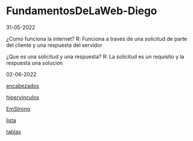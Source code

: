# FundamentosDeLaWeb-Diego

31-05-2022

¿Como funciona la internet?
R: Funciona a traves de una solicitud de parte del cliente y una respuesta del servidor

¿Que es una solicitud y una respuesta?
R: La solicitud es un requisito y la respuesta una solucion 

02-06-2022

<a href="ElementosTexto/encabezados.html">encabezados</a>

<a href="ElementosTexto/hipervinculos.html">hipervinculos</a>

<a href="ElementosTexto/EmStrong.html">EmStrong</a>

<a href="ListayTablas/lista.html">lista</a>

<a href="ListayTablas/tablas.html">tablas</a>
